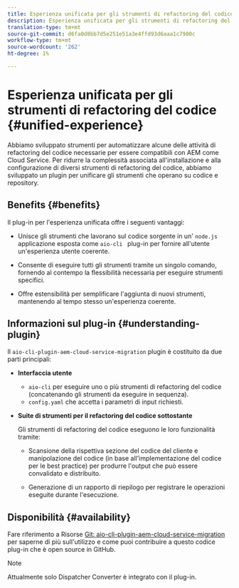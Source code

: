 ```yaml
---
title: Esperienza unificata per gli strumenti di refactoring del codice
description: Esperienza unificata per gli strumenti di refactoring del codice
translation-type: tm+mt
source-git-commit: d6fa0d8bb7d5e251e51a3e4ffd93d6aaa1c7980c
workflow-type: tm+mt
source-wordcount: '262'
ht-degree: 1%

---
```



# Esperienza unificata per gli strumenti di refactoring del codice {#unified-experience}

Abbiamo sviluppato strumenti per automatizzare alcune delle attività di refactoring del codice necessarie per essere compatibili con AEM come Cloud Service. Per ridurre la complessità associata all&#39;installazione e alla configurazione di diversi strumenti di refactoring del codice, abbiamo sviluppato un plugin per unificare gli strumenti che operano su codice e repository.

## Benefits {#benefits}

Il plug-in per l&#39;esperienza unificata offre i seguenti vantaggi:

* Unisce gli strumenti che lavorano sul codice sorgente in un&#39; `node.js` applicazione esposta come `aio-cli ` plug-in per fornire all&#39;utente un&#39;esperienza utente coerente.

* Consente di eseguire tutti gli strumenti tramite un singolo comando, fornendo al contempo la flessibilità necessaria per eseguire strumenti specifici.

* Offre estensibilità per semplificare l&#39;aggiunta di nuovi strumenti, mantenendo al tempo stesso un&#39;esperienza coerente.

## Informazioni sul plug-in {#understanding-plugin}

Il `aio-cli-plugin-aem-cloud-service-migration` plugin è costituito da due parti principali:

* **Interfaccia utente**

   * `aio-cli` per eseguire uno o più strumenti di refactoring del codice (concatenando gli strumenti da eseguire in sequenza).
   * `config.yaml` che accetta i parametri di input richiesti.

* **Suite di strumenti per il refactoring del codice sottostante**

   Gli strumenti di refactoring del codice eseguono le loro funzionalità tramite:

   * Scansione della rispettiva sezione del codice del cliente e manipolazione del codice (in base all&#39;implementazione del codice per le best practice) per produrre l&#39;output che può essere convalidato e distribuito.

   * Generazione di un rapporto di riepilogo per registrare le operazioni eseguite durante l&#39;esecuzione.

## Disponibilità {#availability}

Fare riferimento a Risorse [Git: aio-cli-plugin-aem-cloud-service-migration](https://github.com/adobe/aio-cli-plugin-aem-cloud-service-migration) per saperne di più sull&#39;utilizzo e come puoi contribuire a questo codice plug-in che è open source in GitHub.

>[!NOTE]
>Attualmente solo Dispatcher Converter è integrato con il plug-in.

